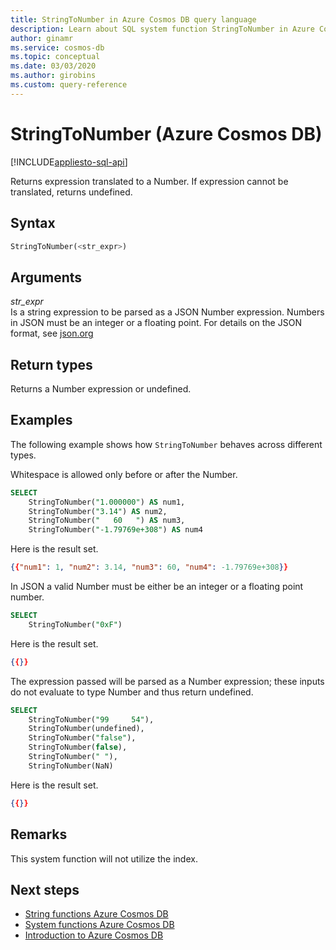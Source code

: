 ```yaml
---
title: StringToNumber in Azure Cosmos DB query language
description: Learn about SQL system function StringToNumber in Azure Cosmos DB.
author: ginamr
ms.service: cosmos-db
ms.topic: conceptual
ms.date: 03/03/2020
ms.author: girobins
ms.custom: query-reference
---
```

# StringToNumber (Azure Cosmos DB)
[!INCLUDE[appliesto-sql-api](includes/appliesto-sql-api.md)]

 Returns expression translated to a Number. If expression cannot be translated, returns undefined.  
  
## Syntax
  
```sql
StringToNumber(<str_expr>)  
```  
  
## Arguments
  
*str_expr*  
   Is a string expression to be parsed as a JSON Number expression. Numbers in JSON must be an integer or a floating point. For details on the JSON format, see [json.org](https://json.org/)  
  
## Return types
  
  Returns a Number expression or undefined.  
  
## Examples
  
  The following example shows how `StringToNumber` behaves across different types. 

Whitespace is allowed only before or after the Number.

```sql
SELECT 
    StringToNumber("1.000000") AS num1, 
    StringToNumber("3.14") AS num2,
    StringToNumber("   60   ") AS num3, 
    StringToNumber("-1.79769e+308") AS num4
```  
  
 Here is the result set.  
  
```json
{{"num1": 1, "num2": 3.14, "num3": 60, "num4": -1.79769e+308}}
```  

In JSON a valid Number must be either be an integer or a floating point number.

```sql
SELECT   
    StringToNumber("0xF")
```  
  
 Here is the result set.  
  
```json
{{}}
```  

The expression passed will be parsed as a Number expression; these inputs do not evaluate to type Number and thus return undefined. 

```sql
SELECT 
    StringToNumber("99     54"),   
    StringToNumber(undefined),
    StringToNumber("false"),
    StringToNumber(false),
    StringToNumber(" "),
    StringToNumber(NaN)
```  
  
 Here is the result set.  
  
```json
{{}}
```  

## Remarks

This system function will not utilize the index.

## Next steps

- [String functions Azure Cosmos DB](sql-query-string-functions.md)
- [System functions Azure Cosmos DB](sql-query-system-functions.md)
- [Introduction to Azure Cosmos DB](introduction.md)
